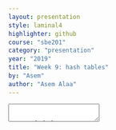 ```yaml
---
layout: presentation
style: laminal4
highlighter: github
course: "sbe201"
category: "presentation"
year: "2019"
title: "Week 9: hash tables"
by: "Asem"
author: "Asem Alaa"
---
```


<textarea id="source">


## Revisiting Associative Containers: Hash Tables


* Array with a principled access patterns. 
* Each element in the array consists of a key and value.


---
## Hash table
### How do we store elements?

--
| ![hash](/gallery/Hash_table_3_1_1_0_1_0_0_SP.svg) |
|--|
| A small phone book as a hash table,  Creative Commons: [Jorge Stolfi](https://commons.wikimedia.org/wiki/User:Jorge_Stolfi), [Hash Table \| Wikipedia](https://en.wikipedia.org/wiki/Hash_table) |

--

### Hash function

$$ \text{ index } = \text{ key } \% \text{ ARRAY_SIZE }$$

--
* Simplest hash function.

---
##### Example: Hashing DNA characters

Consider the following table of DNA four bases along with their ascii code values:

| Base | Ascii | Hash0: $ \text{ key } \% \text{ 3 } $| Hash1: $ \text{ key } \% \text{ 5 } $ | Hash2:  $ \text{ key } \% \text{ 13 }$ |
|---|---|---|---|---|
| A | 65 |  2 | 0 | 0 |
| C | 67 | 1 | 2 | 2 |
| G | 71 | 2 | 1 | 6 |
| T | 84 | 0 | 4 | 6 |

--
* Any concerns?
--
* .red[Hash collision].

---
### Hash collision handling

--
#### Method 1: Chaining

| ![hash](/gallery/Hash_table_5_0_1_1_1_1_1_LL.svg) |
|--|
| Hash collision resolved by separate chaining,  Creative Commons: [Jorge Stolfi](https://commons.wikimedia.org/wiki/User:Jorge_Stolfi), [Hash Table \| Wikipedia](https://en.wikipedia.org/wiki/Hash_table) |

--
1. We hash the key to an index.
--
2. All keys mapped to the same index are stored in the same list.

---
##### Element Structure

--
```c++
struct HashElement
{
    char key;
    int value;
};
```

---
##### Table Structure

--
```c++
struct HashChainingTable
{
    std::array< std::list< HashElement > , 100 > bucket;
};
```

---
##### Hash Function

--
```c++
int hash(HashChainingTable &table, char key)
{
    return key % table.bucket.size();
}
```

---
##### Empty Function

--
```c++
bool isEmpty(HashChainingTable &table)
{
    for (int i = 0; i < table.bucket.size(); ++i)
        if (!table.bucket[i].empty())
            return false;
    return true;
}
```

---
##### Empty Function (ranged for-loop)

```c++
bool isEmpty(HashChainingTable &table)
{
    for (const auto &b : table.bucket )
        if (!b.empty())
            return false;
    return true;
}
```

---
##### Empty Function (`std::all_of` + lambda)

```c++
bool isEmpty(HashChainingTable &table)
{
    return std::all_of(  table.bucket.cbegin(),  table.bucket.cend(),
        []( auto &b ){ return b.empty()});
}
```

--
- read about iterators.
- read about lambda expressions in C++.
- read documentation of `std::all_of`, `std::any_of`.

---
##### Size Function

```c++
int size(HashChainingTable &table)
{
    int mSize = 0;
    for (int i = 0; i < table.bucket.size(); ++i)
        mSize += table.bucket[i].size();
    return mSize;
}
```

---
##### Size Function (ranged for-loop)

--
```c++
int size(HashChainingTable &table)
{
    int mSize = 0;
    for (const auto &b : table.bucket)
        mSize += b.size();
    return mSize;
}
```

---
##### Size Function (`std::accumulate` + lambda expression)

```c++
int size(HashChainingTable &table)
{
    return std::accumulate( table.bucket.cbegin() , table.bucket.cend(), 0 ,
    []( int acc , auto &b ))
    {
        return acc + b.size();
    });
}
```

--
- read about iterators.
- read about lambda expressions in C++.
- read documentation of `std::all_of`, `std::any_of`.

---
##### Find Function

--
```c++
bool find(HashChainingTable &table, char key)
{
    int index = hash(table, key);
    std::list<HashElement> &slot = table.bucket[index];
    for (HashElement &element : slot)
        if (element.key == key)
            return true;
    return false;
}
```

--
- Consider a more concise solution using `std::find_if` + lambda.

---
##### At Function

--
```c++
int &at(const HashChainingTable &table, char key)
{
    int index = hash(table, key);
    std::list<HashElement> &slot = table.bucket[index];
    for (HashElement &element : slot)
        if (element.key == key)
            return element.value;

    std::cout << "Key not found!" << std::endl;
    exit(1);
}
```

--
- Consider a more concise solution using `std::find_if` + lambda.

---
##### Insert Function

```c++
void insert(HashChainingTable &table, char key, int value)
{
    if (!find(table, key))
    {
        HashElement newElement{key, value};
        int index = hash(table, key);
        std::list<HashElement> &slot = table.bucket[index];
        slot.push_back(newElement);
    }
}
```

---
##### Remove Function

--
```c++
void remove(HashChainingTable &table, char key)
{
    int index = hash(table, key);
    std::list<HashElement> &slot = table.bucket[index];
    for (auto it = slot.begin(); it != slot.end(); ++it)
        if (it->key == key)
            slot.erase(it);
}
```

---
##### Value Function

--
```c++
int &value(HashChainingTable &table, char key)
{
    if (!find(table, key))
    {
        insert(table, key , 0 );
    }
    return at(table, key);
}
```

---
##### Clear Function

--
```c++
void clear(HashChainingTable &table)
{
    for (auto &slot : table.bucket )
        slot.clear();
}
```

---
##### Print All Function

--
```c++
void printAll(const HashChainingTable &table)
{
    for (auto &slot : table.bucket )
        for (auto &element : slot)
            std::cout << element.key << ":" << element.value << std::endl;
}
```

---
#### Method 2: Linear Probing

--
| ![hash](/gallery/Hash_table_5_0_1_1_1_1_0_SP.svg) |
|--|
| Hash collision resolved by open addressing with linear probing,  Creative Commons: [Jorge Stolfi](https://commons.wikimedia.org/wiki/User:Jorge_Stolfi), [Hash Table \| Wikipedia](https://en.wikipedia.org/wiki/Hash_table) |

--
.small[
1. We hash the key to an index.
2. We check if that index is occupied or not by other element. If occupied, increment the index until you find available slot.
3. Store.]

---
## Map (ADT) on Hash Table

```c++
#include "hash_chaining.hpp"
#include "helpers.hpp"

int main( int argc, char **argv )
{
    if( argc == 2 )
    {
        std::string dna = getFileFirstLine( argv[1] );

        hash::HashChainingTable cMap;
        // Complete here!
        for( auto b : dna )
            hash::value( cMap , b )++;

        // Done here!
        hash::printAll( cMap );
    }
    return 0;
}
```

---

**Clone the code**:

```bash
git clone https://github.com/sbme-tutorials/sbe201-hashes.git
```

---
## Programming Languages and Research Interests

--
* You are highly recommended to develop research interests in few domains. 
* Research interests makes your cover letters very attractive.

---
## Domestic Internships

Domestic internships are typically found and admitted through several channels.

---
### Networking

<img src="networking.jpeg" style="width:70%">

* [New Survey Reveals 85% of All Jobs are Filled Via Networking](https://www.linkedin.com/pulse/new-survey-reveals-85-all-jobs-filled-via-networking-lou-adler/)

---
### Networking events

--
<img src="meetup.svg" style="width:70%">


* [Meetup \| IBM Cloud Egypt](https://www.meetup.com/IBM-Cloud-Egypt/)


---
### Job fairs and direct announcements.

---
### Applications and search engines

--
1. [Wuzzuf search engine](https://wuzzuf.net/jobs/egypt); use the appropriate keywords, for example: "internship web", "internship machine learning", "internship computer vision", etc.

---
## International Internships

--
### Research Experience for Undergraduates (REU)

<blockquote class="twitter-tweet" data-lang="en"><p lang="en" dir="ltr">I&#39;ve seen several Tweets telling STEM undergrads to apply for REUs, but the replies are always filled with &quot;what&#39;s an REU?&quot; So, here&#39;s a thread about what REUs are, why you should consider applying, and how to find the right one for you:</p>&mdash; Celeste Labedz (@celestelabedz) <a href="https://twitter.com/celestelabedz/status/1083072664514646016?ref_src=twsrc%5Etfw">January 9, 2019</a></blockquote>
<script async src="https://platform.twitter.com/widgets.js" charset="utf-8"></script>


---
### Common Requirements for applications

#### Catchy resume

--
Suggestions:

1. [Resumake](https://latexresu.me/): 
    * Resumake is a tool for automatically generating beautiful resumes.
    * You can export to LaTeX for further editing.
1. \[[Your curriculum in LaTeX - part one](http://web.archive.org/web/20120111021524/http://stefano.italians.nl/archives/5)\]\[[part two](http://web.archive.org/web/20111127150043/http://stefano.italians.nl/archives/14)\] \[[part three ](http://web.archive.org/web/20120103055952/http://stefano.italians.nl/archives/26)\] \[[part four](http://web.archive.org/web/20120117043729/http://stefano.italians.nl/archives/50)\]


---
### Common Requirements for applications

#### Recommendation letters

--
* all your teachers owe you a recommendation letter. 
* Recommenders from diverse schools or places makes potential recommendation.

---
### Common Requirements for applications

#### Motivation letter (aka cover letters, statement of purpose)

to reflect your strong reasons to apply for the internship. You should also convey your engineering skills and your research interests. General guidelines:

--
* **Paragraph 1:** Introduce yourself and talk about some interesting milestones if you have.
--
* **Paragraph 2-3:** Describe the general areas of research that interest you and why. Prove some interests by an overview of online courses, projects, or other internships in the field.
--
* **Paragraph 4:** Tell us a little bit about yourself and your life experiences. Why do you feel you need that position?
--
* \[[Cover letter with style - part one ](http://web.archive.org/web/20120106084130/http://stefano.italians.nl/archives/55)\] \[[2](http://web.archive.org/web/20120106084426/http://stefano.italians.nl/archives/61)\] \[[3](http://web.archive.org/web/20120103000013/http://stefano.italians.nl/archives/62)\] \[[4](http://web.archive.org/web/20120103000017/http://stefano.italians.nl/archives/63)\] \[[5](http://web.archive.org/web/20120103000023/http://stefano.italians.nl/archives/64)\] \[[6](http://web.archive.org/web/20120103000109/http://stefano.italians.nl/archives/65)\]

---
### Common Requirements for applications

* Grades: GPA (generally > 3.2)
* Rank (sometimes): top 5%
* English and GRE scores (sometimes)


---
### List of International Summer Schools

See the notes.


---
## Research Interests

--
A suggested list for research interests that you may dedicate this summer to learn about.

--
* Artificial Intelligence and Machine Learning
* Data Science and Big Data
* High Performance Computing and Distributed Systems
* Bioinformatics
* Computational Neuroscience
* Algorithms Design and Theoretical Computer Science
* Security, Cryptography, and Blockchain
* Computer Architecture, Integrated Circuits Manufacturing, MEMS, NEMS

</textarea>
